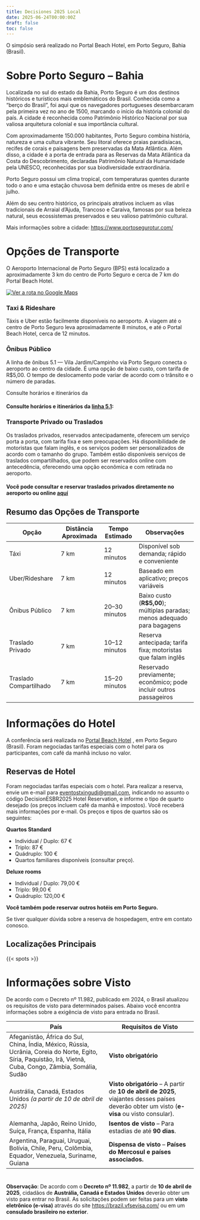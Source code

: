 ```yaml
---
title: Decisiones 2025 Local
date: 2025-06-24T00:00:00Z
draft: false
toc: false
---
```


O simpósio será realizado no Portal Beach Hotel, em Porto Seguro, Bahia (Brasil).

# Sobre Porto Seguro – Bahia

Localizada no sul do estado da Bahia, Porto Seguro é um dos destinos históricos e turísticos mais emblemáticos do Brasil. Conhecida como a “berço do Brasil”, foi aqui que os navegadores portugueses desembarcaram pela primeira vez no ano de 1500, marcando o início da história colonial do país. A cidade é reconhecida como Patrimônio Histórico Nacional por sua valiosa arquitetura colonial e sua importância cultural.

Com aproximadamente 150.000 habitantes, Porto Seguro combina história, natureza e uma cultura vibrante. Seu litoral oferece praias paradisíacas, recifes de corais e paisagens bem preservadas da Mata Atlântica. Além disso, a cidade é a porta de entrada para as Reservas da Mata Atlântica da Costa do Descobrimento, declaradas Patrimônio Natural da Humanidade pela UNESCO, reconhecidas por sua biodiversidade extraordinária.

Porto Seguro possui um clima tropical, com temperaturas quentes durante todo o ano e uma estação chuvosa bem definida entre os meses de abril e julho.

Além do seu centro histórico, os principais atrativos incluem as vilas tradicionais de Arraial d’Ajuda, Trancoso e Caraíva, famosas por sua beleza natural, seus ecossistemas preservados e seu valioso patrimônio cultural.

Mais informações sobre a cidade: https://www.portosegurotur.com/

# Opções de Transporte

O Aeroporto Internacional de Porto Seguro (BPS) está localizado a aproximadamente 3 km do centro de Porto Seguro e cerca de 7 km do Portal Beach Hotel.

[![Ver a rota no Google Maps](https://img.shields.io/badge/View%20Route-Google%20Maps-blue?style=for-the-badge&logo=googlemaps)](https://www.google.com/maps/dir/Portal+Beach+Hotel+-+Avenida+Beira+Mar+-+Praia+do+Munda%C3%AD,+Porto+Seguro+-+BA/Aeroporto+de+Porto+Seguro+(BPS)+-+Estr.+do+Aeroporto,+S%2FN+-+Cidade+Alta,+Porto+Seguro+-+BA,+45810-000/@-16.4250096,-39.0849949,6683m/data=!3m2!1e3!4b1!4m14!4m13!1m5!1m1!1s0x736945f3f548be9:0x4054e135992bfc03!2m2!1d-39.0484014!2d-16.4081441!1m5!1m1!1s0x7369a3d6e702c4d:0xd46fc44ae03d2bca!2m2!1d-39.0805905!2d-16.4411702!3e0?entry=ttu)


### Taxi & Rideshare
Táxis e Uber estão facilmente disponíveis no aeroporto. A viagem até o centro de Porto Seguro leva aproximadamente 8 minutos, e até o Portal Beach Hotel, cerca de 12 minutos.

### Ônibus Público
A linha de ônibus 5.1 — Vila Jardim/Campinho via Porto Seguro conecta o aeroporto ao centro da cidade. É uma opção de baixo custo, com tarifa de R$5,00. O tempo de deslocamento pode variar de acordo com o trânsito e o número de paradas.

Consulte horários e itinerários da 
#### Consulte horários e itinerários da [linha 5.1](https://moovitapp.com/index/pt-br/transporte_p%C3%BAblico-line-5_1-Porto_Seguro-5622-1292967-1329867-0):

### Transporte Privado ou Traslados
Os traslados privados, reservados antecipadamente, oferecem um serviço porta a porta, com tarifa fixa e sem preocupações. Há disponibilidade de motoristas que falam inglês, e os serviços podem ser personalizados de acordo com o tamanho do grupo.
Também estão disponíveis serviços de traslados compartilhados, que podem ser reservados online com antecedência, oferecendo uma opção econômica e com retirada no aeroporto.

#### Você pode consultar e reservar traslados privados diretamente no aeroporto ou online [aquí](https://www.decolar.com/home/page-for-buyer-users/transfers)

## Resumo das Opções de Transporte

| **Opção**              | **Distância Aproximada** | **Tempo Estimado** | **Observações**                                                            |
| ---------------------- | ------------------------ | ------------------ | -------------------------------------------------------------------------- |
| Táxi                   | 7 km                     | 12 minutos         | Disponível sob demanda; rápido e conveniente                               |
| Uber/Rideshare         | 7 km                     | 12 minutos         | Baseado em aplicativo; preços variáveis                                    |
| Ônibus Público         | 7 km                     | 20–30 minutos      | Baixo custo (**R\$5,00**); múltiplas paradas; menos adequado para bagagens |
| Traslado Privado       | 7 km                     | 10–12 minutos      | Reserva antecipada; tarifa fixa; motoristas que falam inglês               |
| Traslado Compartilhado | 7 km                     | 15–20 minutos      | Reservado previamente; econômico; pode incluir outros passageiros          |


# Informações do Hotel

A conferência será realizada no [Portal Beach Hotel](https://portalbeach.com.br/) , em Porto Seguro (Brasil). Foram negociadas tarifas especiais com o hotel para os participantes, com café da manhã incluso no valor.

## Reservas de Hotel
Foram negociadas tarifas especiais com o hotel. Para realizar a reserva, envie um e-mail para eventostxingudi@gmail.com, indicando no assunto o código DecisionESBR2025 Hotel Reservation, e informe o tipo de quarto desejado (os preços incluem café da manhã e impostos). Você receberá mais informações por e-mail. Os preços e tipos de quartos são os seguintes:


**Quartos Standard**
- Individual / Duplo: 67 € 
- Triplo: 87 € 
- Quádruplo: 100 € 
- Quartos familiares disponíveis (consultar preço).

**Deluxe rooms**
- Individual / Duplo: 79,00 €
- Triplo: 99,00 € 
- Quádruplo: 120,00 €  

**Você também pode reservar outros hotéis em Porto Seguro.**

Se tiver qualquer dúvida sobre a reserva de hospedagem, entre em contato conosco.

## Localizações Principais

{{< spots >}}


# Informações sobre Visto

De acordo com o Decreto nº 11.982, publicado em 2024, o Brasil atualizou os requisitos de visto para determinados países. Abaixo você encontra informações sobre a exigência de visto para entrada no Brasil.

| **País**                                                                                                                                                      | **Requisitos de Visto**                                                                                                                     |
| ------------------------------------------------------------------------------------------------------------------------------------------------------------- | ------------------------------------------------------------------------------------------------------------------------------------------- |
| Afeganistão, África do Sul, China, Índia, México, Rússia, Ucrânia, Coreia do Norte, Egito, Síria, Paquistão, Irã, Vietnã, Cuba, Congo, Zâmbia, Somália, Sudão | **Visto obrigatório**                                                                                                                       |
| Austrália, Canadá, Estados Unidos *(a partir de 10 de abril de 2025)*                                                                                         | **Visto obrigatório** – A partir de **10 de abril de 2025**, viajantes desses países deverão obter um visto (**e-visa** ou visto consular). |
| Alemanha, Japão, Reino Unido, Suíça, França, Espanha, Itália                                                                                                  | **Isentos de visto** – Para estadias de até **90 dias**.                                                                                    |
| Argentina, Paraguai, Uruguai, Bolívia, Chile, Peru, Colômbia, Equador, Venezuela, Suriname, Guiana                                                            | **Dispensa de visto** – **Países do Mercosul e países associados.**                                                                         |

# 
**Observação**: De acordo com o **Decreto nº 11.982**, a partir de **10 de abril de 2025**, cidadãos de **Austrália, Canadá e Estados Unidos** deverão obter um visto para entrar no Brasil.
As solicitações podem ser feitas para um **visto eletrônico (e-visa)** através do site https://brazil.vfsevisa.com/ ou em um **consulado brasileiro no exterior**.


